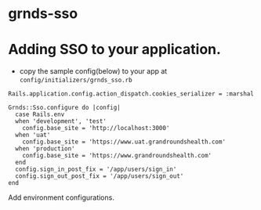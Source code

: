 grnds-sso
=========


# Adding SSO to your application.

- copy the sample config(below) to your app at `config/initializers/grnds_sso.rb`

```
Rails.application.config.action_dispatch.cookies_serializer = :marshal

Grnds::Sso.configure do |config|
  case Rails.env
  when 'development', 'test'
    config.base_site = 'http://localhost:3000'
  when 'uat'
    config.base_site = 'https://www.uat.grandroundshealth.com'
  when 'production'
    config.base_site = 'https://www.grandroundshealth.com'
  end
  config.sign_in_post_fix = '/app/users/sign_in'
  config.sign_out_post_fix = '/app/users/sign_out'
end
```

Add environment configurations.


